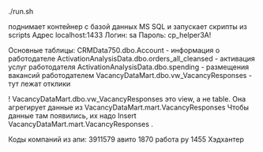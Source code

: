 ./run.sh

поднимает контейнер с базой данных MS SQL и запускает скрипты из scripts
Адрес localhost:1433
Логин: sa
Пароль: cp_helper3A!

Основные таблицы:
CRMData750.dbo.Account - информация о работодателе
ActivationAnalysisData.dbo.orders_all_cleansed - активация услуг работодателя
ActivationAnalysisData.dbo.spending - размещения вакансий работодателем
VacancyDataMart.dbo.vw_VacancyResponses - тут лежат отклики

! VacancyDataMart.dbo.vw_VacancyResponses это view, а не table. Она агрегирует данные из VacancyDataMart.mart.VacancyResponses 
Чтобы данные там появились, их надо Insert VacancyDataMart.mart.VacancyResponses .

Коды компаний из апи:
3911579 авито
1870 работа ру
1455 Хэдхантер

